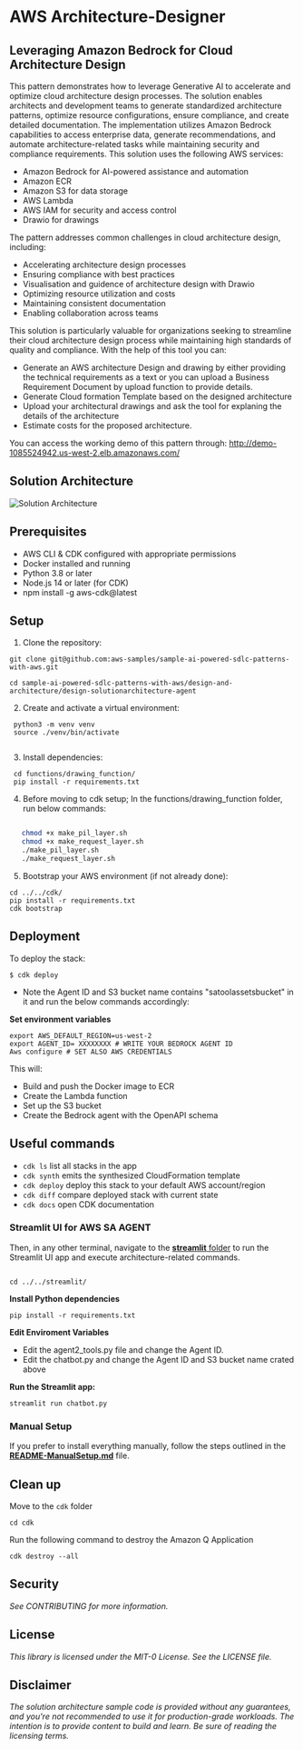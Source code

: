 # AWS Architecture-Designer

## Leveraging Amazon Bedrock for Cloud Architecture Design

This pattern demonstrates how to leverage Generative AI to accelerate and optimize cloud architecture design processes. The solution enables architects and development teams to generate standardized architecture patterns, optimize resource configurations, ensure compliance, and create detailed documentation. The implementation utilizes Amazon Bedrock capabilities to access enterprise data, generate recommendations, and automate architecture-related tasks while maintaining security and compliance requirements. This solution uses the following AWS services:

- Amazon Bedrock for AI-powered assistance and automation
- Amazon ECR
- Amazon S3 for data storage
- AWS Lambda
- AWS IAM for security and access control
- Drawio for drawings


The pattern addresses common challenges in cloud architecture design, including:

- Accelerating architecture design processes
- Ensuring compliance with best practices
- Visualisation and guidence of architecture design with Drawio
- Optimizing resource utilization and costs
- Maintaining consistent documentation
- Enabling collaboration across teams


This solution is particularly valuable for organizations seeking to streamline their cloud architecture design process while maintaining high standards of quality and compliance. With the help of this tool you can:

- Generate an AWS architecture Design and drawing by either providing the technical requirements as a text or you can upload a Business Requirement Document by upload function to provide details.
- Generate Cloud formation Template based on the designed architecture
- Upload your architectural drawings and ask the tool for explaning the details of the architecture
- Estimate costs for the proposed architecture.

You can access the working demo of this pattern through: http://demo-1085524942.us-west-2.elb.amazonaws.com/ 

## Solution Architecture

![Solution Architecture](images/agent_arch.jpg "Solution Architecture")


## Prerequisites

- AWS CLI & CDK configured with appropriate permissions
- Docker installed and running
- Python 3.8 or later
- Node.js 14 or later (for CDK)
- npm install -g aws-cdk@latest


## Setup

1. Clone the repository:
   
  ```
  git clone git@github.com:aws-samples/sample-ai-powered-sdlc-patterns-with-aws.git

  cd sample-ai-powered-sdlc-patterns-with-aws/design-and-architecture/design-solutionarchitecture-agent

  ```
2. Create and activate a virtual environment:

```
 python3 -m venv venv
 source ./venv/bin/activate
 
```

3. Install dependencies:

```
 cd functions/drawing_function/
 pip install -r requirements.txt

```

4. Before moving to cdk setup; In the functions/drawing_function folder, run below commands:
   
``` bash

   chmod +x make_pil_layer.sh
   chmod +x make_request_layer.sh
   ./make_pil_layer.sh
   ./make_request_layer.sh

```

5. Bootstrap your AWS environment (if not already done):

```
cd ../../cdk/
pip install -r requirements.txt 
cdk bootstrap

```

## Deployment

To deploy the stack:

```
$ cdk deploy

```
* Note the Agent ID and S3 bucket name contains "satoolassetsbucket" in it and run the below commands accordingly:

**Set environment variables**

```
export AWS_DEFAULT_REGION=us-west-2
export AGENT_ID= XXXXXXXX # WRITE YOUR BEDROCK AGENT ID
Aws configure # SET ALSO AWS CREDENTIALS

```

This will:
- Build and push the Docker image to ECR
- Create the Lambda function
- Set up the S3 bucket
- Create the Bedrock agent with the OpenAPI schema

## Useful commands

 * `cdk ls`          list all stacks in the app
 * `cdk synth`       emits the synthesized CloudFormation template
 * `cdk deploy`      deploy this stack to your default AWS account/region
 * `cdk diff`        compare deployed stack with current state
 * `cdk docs`        open CDK documentation



### Streamlit UI for AWS SA AGENT

Then, in any other terminal, navigate to the [**streamlit** folder](streamlit/README.md) to run the Streamlit UI app and execute architecture-related commands.

```

cd ../../streamlit/

```

**Install Python dependencies**
```
pip install -r requirements.txt
```

**Edit Enviroment Variables**

- Edit the agent2_tools.py file and change the Agent ID.
- Edit the chatbot.py and change the Agent ID and S3 bucket name crated above

**Run the Streamlit app:**
```
streamlit run chatbot.py

```

### Manual Setup
If you prefer to install everything manually, follow the steps outlined in the [**README-ManualSetup.md**](README-ManualSetup.md) file.

## Clean up

Move to the `cdk` folder

```
cd cdk
```
Run the following command to destroy the Amazon Q Application

```
cdk destroy --all
```

## Security

_See CONTRIBUTING for more information._

## License

_This library is licensed under the MIT-0 License. See the LICENSE file._

## Disclaimer

_The solution architecture sample code is provided without any guarantees, and you're not recommended to use it for production-grade workloads. The intention is to provide content to build and learn. Be sure of reading the licensing terms._

